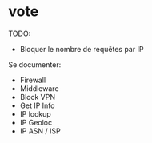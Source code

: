 # vote
TODO:
* Bloquer le nombre de requêtes par IP

Se documenter:
* Firewall
* Middleware
* Block VPN
* Get IP Info
* IP lookup
* IP Geoloc
* IP ASN / ISP